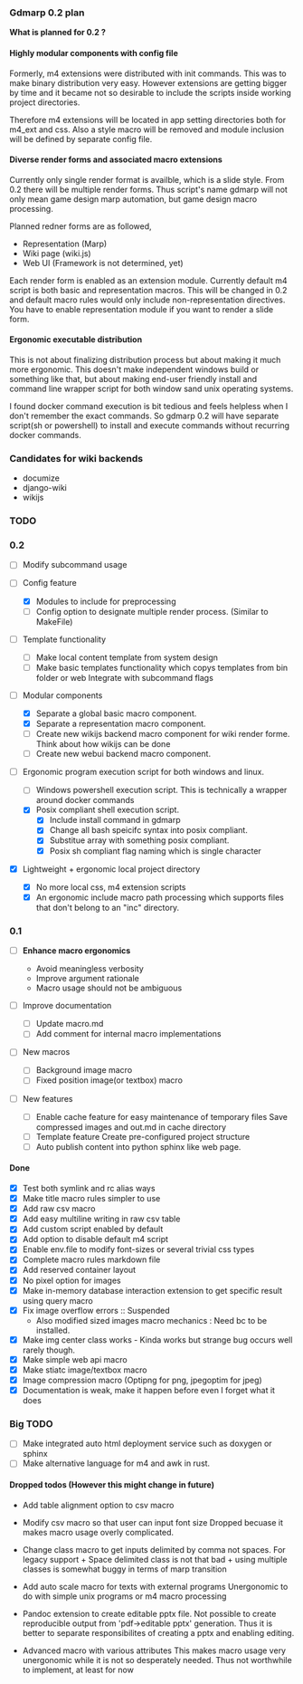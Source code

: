 ### Gdmarp 0.2 plan

**What is planned for 0.2 ?**

#### Highly modular components with config file

Formerly, m4 extensions were distributed with init commands. This was to make
binary distribution very easy. However extensions are getting bigger by time and
it became not so desirable to include the scripts inside working project
directories.

Therefore m4 extensions will be located in app setting directories both for
m4_ext and css. Also a style macro will be removed and module inclusion will be
defined by separate config file.

#### Diverse render forms and associated macro extensions

Currently only single render format is availble, which is a slide style. From
0.2 there will be multiple render forms. Thus script's name gdmarp will not only
mean game design marp automation, but game design macro processing.

Planned redner forms are as followed,

- Representation (Marp)
- Wiki page (wiki.js)
- Web UI (Framework is not determined, yet)

Each render form is enabled as an extension module. Currently default m4 script
is both basic and representation macros. This will be changed in 0.2 and default
macro rules would only include non-representation directives. You have to enable
representation module if you want to render a slide form.

#### Ergonomic executable distribution

This is not about finalizing distribution process but about making it much more
ergonomic. This doesn't make independent windows build or something like that,
but about making end-user friendly install and command line wrapper script for
both window sand unix operating systems.

I found docker command execution is bit tedious and feels helpless when I don't
remember the exact commands. So gdmarp 0.2 will have separate script(sh or
powershell) to install and execute commands without recurring docker commands.

### Candidates for wiki backends

- documize
- django-wiki
- wikijs

### TODO

### 0.2

* [ ] Modify subcommand usage

* [ ] Config feature
	* [x] Modules to include for preprocessing
	* [ ] Config option to designate multiple render process. (Similar to MakeFile)

* [ ] Template functionality
	* [ ] Make local content template from system design
	* [ ] Make basic templates functionality which copys templates from bin folder or web 
	Integrate with subcommand flags

* [ ] Modular components
	* [x] Separate a global basic macro component.
	* [x] Separate a representation macro component.
	* [ ] Create new wikijs backend macro component for wiki render forme.
	Think about how wikijs can be done 
	* [ ] Create new webui backend macro component.

* [ ] Ergonomic program execution script for both windows and linux.
	* [ ] Windows powershell execution script.
	This is technically a wrapper around docker commands
	* [x] Posix compliant shell execution script.
		* [x] Include install command in gdmarp
		* [x] Change all bash speicifc syntax into posix compliant.
		* [x] Substitue array with something posix compliant.
		* [x] Posix sh compliant flag naming which is single character

* [x] Lightweight + ergonomic local project directory
	* [x] No more local css, m4 extension scripts
	* [x] An ergonomic include macro path processing which supports files that don't belong to an "inc" directory.

### 0.1

* [ ] **Enhance macro ergonomics**
	- Avoid meaningless verbosity
	- Improve argument rationale
	- Macro usage should not be ambiguous

* [ ] Improve documentation
	* [ ] Update macro.md
	* [ ] Add comment for internal macro implementations

* [ ] New macros
	* [ ] Background image macro
	* [ ] Fixed position image(or textbox) macro

* [ ] New features
	* [ ] Enable cache feature for easy maintenance of temporary files 
	Save compressed images and out.md in cache directory
	* [ ] Template feature
	Create pre-configured project structure
	* [ ] Auto publish content into python sphinx like web page.

#### Done

* [x] Test both symlink and rc alias ways
* [x] Make title macro rules simpler to use
* [x] Add raw csv macro
* [x] Add easy multiline writing in raw csv table
* [x] Add custom script enabled by default
* [x] Add option to disable default m4 script
* [x] Enable env.file to modify font-sizes or several trivial css types
* [x] Complete macro rules markdown file
* [x] Add reserved container layout 
* [x] No pixel option for images
* [x] Make in-memory database interaction extension to get specific result using query macro
* [x] Fix image overflow errors :: Suspended
    - Also modified sized images macro mechanics : Need bc to be installed.
* [x] Make img center class works - Kinda works but strange bug occurs well rarely though.
* [x] Make simple web api macro
* [x] Make stiatc image/textbox macro
* [x] Image compression macro (Optipng for png, jpegoptim for jpeg)
* [x] Documentation is weak, make it happen before even I forget what it does

### Big TODO

* [ ] Make integrated auto html deployment service such as doxygen or sphinx
* [ ] Make alternative language for m4 and awk in rust.

#### Dropped todos (However this might change in future)

- Add table alignment option to csv macro 
- Modify csv macro so that user can input font size
Dropped becuase it makes macro usage overly complicated.

- Change class macro to get inputs delimited by comma not spaces.
For legacy support + Space delimited class is not that bad + using multiple
classes is somewhat buggy in terms of marp transition

- Add auto scale macro for texts with external programs
Unergonomic to do with simple unix programs or m4 macro processing

- Pandoc extension to create editable pptx file.
Not possible to create reproducible output from 'pdf->editable pptx' generation.
Thus it is better to separate responsibilites of creating a pptx and enabling editing.

- Advanced macro with various attributes
This makes macro usage very unergonomic while it is not so desperately needed.
Thus not worthwhile to implement, at least for now
